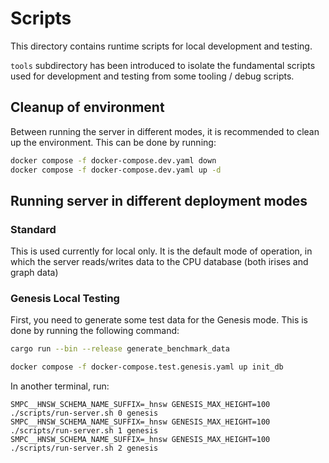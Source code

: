 # Scripts

This directory contains runtime scripts for local development and testing.

`tools` subdirectory has been introduced to isolate the fundamental scripts used for development and testing from some tooling / debug scripts.

## Cleanup of environment

Between running the server in different modes, it is recommended to clean up the environment. This can be done by running:

```bash
docker compose -f docker-compose.dev.yaml down
docker compose -f docker-compose.dev.yaml up -d
```

## Running server in different deployment modes

### Standard

This is used currently for local only. It is the default mode of operation, in which the server reads/writes data to the CPU database (both irises and graph data)

### Genesis Local Testing

First, you need to generate some test data for the Genesis mode. This is done by running the following command:

```bash
cargo run --bin --release generate_benchmark_data
```

```bash
docker compose -f docker-compose.test.genesis.yaml up init_db
```

In another terminal, run:

```shell
SMPC__HNSW_SCHEMA_NAME_SUFFIX=_hnsw GENESIS_MAX_HEIGHT=100 ./scripts/run-server.sh 0 genesis
SMPC__HNSW_SCHEMA_NAME_SUFFIX=_hnsw GENESIS_MAX_HEIGHT=100 ./scripts/run-server.sh 1 genesis
SMPC__HNSW_SCHEMA_NAME_SUFFIX=_hnsw GENESIS_MAX_HEIGHT=100 ./scripts/run-server.sh 2 genesis
```
